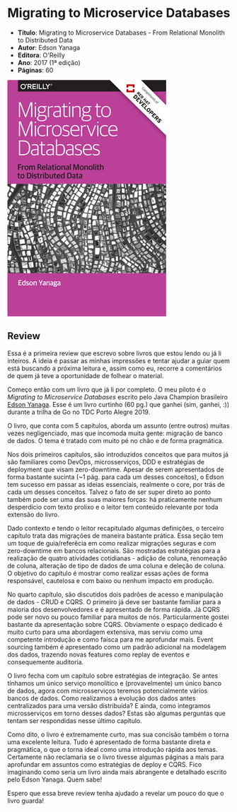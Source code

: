 # Migrating to Microservice Databases

* **Título**: Migrating to Microservice Databases - From Relational Monolith to Distributed Data
* **Autor**: Edson Yanaga
* **Editora**: O'Reilly
* **Ano**: 2017 (1ª edição)
* **Páginas**: 60

![](assets/migrating-microservice-databases.png)

## Review

Essa é a primeira review que escrevo sobre livros que estou lendo ou já li inteiros. A ideia é passar as minhas impressões e tentar ajudar a guiar quem está buscando a próxima leitura e, assim como eu, recorre a comentários de quem já teve a oportunidade de folhear o material.

Começo então com um livro que já li por completo. O meu piloto é o *Migrating to Microservice Databases* escrito pelo Java Champion brasileiro [Edson Yanaga](https://yanaga.io/). Esse é um livro curtinho (60 pg.) que ganhei (sim, ganhei, :)) durante a trilha de Go no TDC Porto Alegre 2019.

O livro, que conta com 5 capítulos, aborda um assunto (entre outros) muitas vezes negligenciado, mas que incomoda muita gente: migração de banco de dados. O tema é tratado com muito pé no chão e de forma pragmática.

Nos dois primeiros capítulos, são introduzidos conceitos que para muitos já são familiares como DevOps, microsserviços, DDD e estratégias de deployment que visam zero-downtime. Apesar de serem apresentados de forma bastante sucinta (~1 pág. para cada um desses conceitos), o Edson tem sucesso em passar as ideias essenciais, realmente o core, por trás de cada um desses conceitos. Talvez o fato de ser super direto ao ponto também pode ser uma das suas maiores forças: há praticamente nenhum desperdício com texto prolixo e o leitor tem conteúdo relevante por toda extensão do livro.

Dado contexto e tendo o leitor recapitulado algumas definições, o terceiro capítulo trata das migrações de maneira bastante prática. Essa seção tem um toque de guia/referêcia em como realizar migrações seguras e com zero-downtime em bancos relacionais. São mostradas estratégias para a realização de quatro atividades cotidianas - adição de coluna, renomeação de coluna, alteração de tipo de dados de uma coluna e deleção de coluna. O objetivo do capítulo é mostrar como realizar essas ações de forma responsável, cautelosa e com baixo ou nenhum impacto em produção.

No quarto capítulo, são discutidos dois padrões de acesso e manipulação de dados - CRUD e CQRS. O primeiro já deve ser bastante familiar para a maioria dos desenvolvedores e é apresentado de forma rápida. Já CQRS pode ser novo ou pouco familiar para muitos de nós. Particularmente gostei bastante da apresentação sobre CQRS. Obviamente o espaço dedicado é muito curto para uma abordagem extensiva, mas serviu como uma competente introdução e como faísca para me aprofundar mais. Event sourcing também é apresentado como um padrão adicional na  modelagem dos dados, trazendo novas features como replay de eventos e consequemente auditoria.

O livro fecha com um capítulo sobre estratégias de integração. Se antes tínhamos um único serviço monolítico e (provavelmente) um único banco de dados, agora com microsserviços teremos potencialmente vários bancos de dados. Como realizamos a evolução dos dados antes centralizados para uma versão distribuída? E ainda, como integramos microsserviços em torno desses dados? Estas são algumas perguntas que tentam ser respondidas nesse último capítulo.

Como dito, o livro é extremamente curto, mas sua concisão também o torna uma excelente leitura. Tudo é apresentado de forma bastante direta e pragmática, o que o torna ideal como uma introdução rápida aos temas. Certamente não reclamaria se o livro tivesse algumas páginas a mais para aprofundar em assuntos como estratégias de deploy e CQRS. Fico imaginando como seria um livro ainda mais abrangente e detalhado escrito pelo Edson Yanaga. Quem sabe!

Espero que essa breve review tenha ajudado a revelar um pouco do que o livro guarda!
